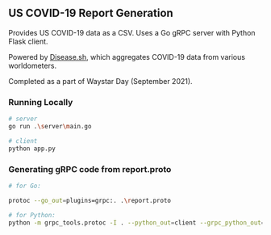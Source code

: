 ## US COVID-19 Report Generation

Provides US COVID-19 data as a CSV. Uses a Go gRPC server with Python Flask client.

Powered by [Disease.sh](https://disease.sh/), which aggregates COVID-19 data from various worldometers.

Completed as a part of Waystar Day (September 2021).

### Running Locally

```bash
# server
go run .\server\main.go

# client
python app.py
```


### Generating gRPC code from report.proto

```bash
# for Go:

protoc --go_out=plugins=grpc:. .\report.proto
```

```bash
# for Python:
python -m grpc_tools.protoc -I . --python_out=client --grpc_python_out=client .\report.proto
```

